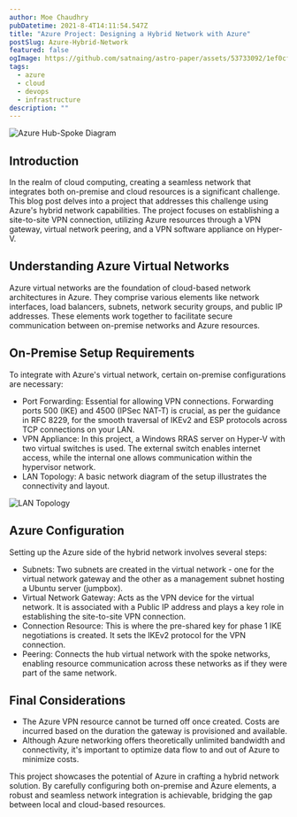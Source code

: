 ```yaml
---
author: Moe Chaudhry
pubDatetime: 2021-8-4T14:11:54.547Z
title: "Azure Project: Designing a Hybrid Network with Azure"
postSlug: Azure-Hybrid-Network
featured: false
ogImage: https://github.com/satnaing/astro-paper/assets/53733092/1ef0cf03-8137-4d67-ac81-84a032119e3a
tags:
  - azure
  - cloud
  - devops
  - infrastructure
description: ""
---
```


![Azure Hub-Spoke Diagram](@assets/images/hub-spoke.png)

## Introduction

In the realm of cloud computing, creating a seamless network that integrates both on-premise and cloud resources is a significant challenge. This blog post delves into a project that addresses this challenge using Azure's hybrid network capabilities. The project focuses on establishing a site-to-site VPN connection, utilizing Azure resources through a VPN gateway, virtual network peering, and a VPN software appliance on Hyper-V.

## Understanding Azure Virtual Networks

Azure virtual networks are the foundation of cloud-based network architectures in Azure. They comprise various elements like network interfaces, load balancers, subnets, network security groups, and public IP addresses. These elements work together to facilitate secure communication between on-premise networks and Azure resources.

## On-Premise Setup Requirements

To integrate with Azure's virtual network, certain on-premise configurations are necessary:

- Port Forwarding: Essential for allowing VPN connections. Forwarding ports 500 (IKE) and 4500 (IPSec NAT-T) is crucial, as per the guidance in RFC 8229, for the smooth traversal of IKEv2 and ESP protocols across TCP connections on your LAN.
- VPN Appliance: In this project, a Windows RRAS server on Hyper-V with two virtual switches is used. The external switch enables internet access, while the internal one allows communication within the hypervisor network.
- LAN Topology: A basic network diagram of the setup illustrates the connectivity and layout.

![LAN Topology](@assets/images/topology.png)

## Azure Configuration

Setting up the Azure side of the hybrid network involves several steps:

- Subnets: Two subnets are created in the virtual network - one for the virtual network gateway and the other as a management subnet hosting a Ubuntu server (jumpbox).
- Virtual Network Gateway: Acts as the VPN device for the virtual network. It is associated with a Public IP address and plays a key role in establishing the site-to-site VPN connection.
- Connection Resource: This is where the pre-shared key for phase 1 IKE negotiations is created. It sets the IKEv2 protocol for the VPN connection.
- Peering: Connects the hub virtual network with the spoke networks, enabling resource communication across these networks as if they were part of the same network.

## Final Considerations

- The Azure VPN resource cannot be turned off once created. Costs are incurred based on the duration the gateway is provisioned and available.
- Although Azure networking offers theoretically unlimited bandwidth and connectivity, it's important to optimize data flow to and out of Azure to minimize costs.

This project showcases the potential of Azure in crafting a hybrid network solution. By carefully configuring both on-premise and Azure elements, a robust and seamless network integration is achievable, bridging the gap between local and cloud-based resources.
